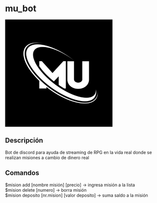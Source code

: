 # mu_bot
<img src="mu-logo-m-u-design-white-mu-letter-mu-letter-logo-design-initial-letter-mu-linked-circle-uppercase-monogram-logo-vector.jpg" alt="Mu Bot" width="350" height="350">

## Descripción
Bot de discord para ayuda de streaming de RPG en la vida real donde se realizan misiones a cambio de dinero real

## Comandos
$mision add [nombre misión] [precio] -> ingresa misión a la lista  
$mision delete [numero] -> borra misión  
$mision deposito [nr.mision] [valor deposito] -> suma saldo a la misión  
